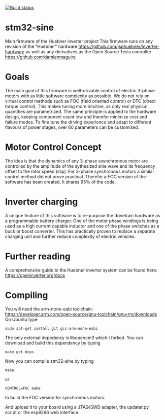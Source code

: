 [![Build status](../../actions/workflows/CI-build.yml/badge.svg)](../../actions/workflows/CI-build.yml)

# stm32-sine
Main firmware of the Huebner inverter project
This firmware runs on any revision of the "Huebner" hardware https://github.com/jsphuebner/inverter-hardware as well as any derivatives as the Open Source Tesla controller https://github.com/damienmaguire

# Goals
The main goal of this firmware is well-drivable control of electric 3-phase motors with as little software complexity as possible. We do not rely on virtual control methods such as FOC (field oriented control) or DTC (direct torque control). This makes tuning more intuitive, as only real physical quantities are parametrized.
The same principle is applied to the hardware design, keeping component count low and therefor minimize cost and failure modes.
To fine tune the driving experience and adapt to different flavours of power stages, over 60 parameters can be customized.

# Motor Control Concept
The idea is that the dynamics of any 3-phase asynchronous motor are controlled by the amplitude of the sythesized sine wave and its frequency offset to the rotor speed (slip). 
For 3-phase synchronous motors a similar control method did not prove practical. Therefor a FOC version of the software has been created. It shares 95% of the code.

# Inverter charging
A unique feature of this software is to re-purpose the drivetrain hardware as a programmable battery charger. One of the motor phase windings is being used as a high current capable inductor and one of the phase switches as a buck or boost converter. This has practically proven to replace a separate charging unit and further reduce complexity of electric vehicles.

# Further reading
A comprehensive guide to the Huebner inverter system can be found here: https://openinverter.org/docs

# Compiling
You will need the arm-none-eabi toolchain: https://developer.arm.com/open-source/gnu-toolchain/gnu-rm/downloads
On Ubuntu type

`sudo apt-get install git gcc-arm-none-eabi`

The only external depedency is libopencm3 which I forked. You can download and build this dependency by typing

`make get-deps`

Now you can compile stm32-sine by typing

`make`

or

`CONTROL=FOC make`

to build the FOC version for synchronous motors.

And upload it to your board using a JTAG/SWD adapter, the updater.py script or the esp8266 web interface
